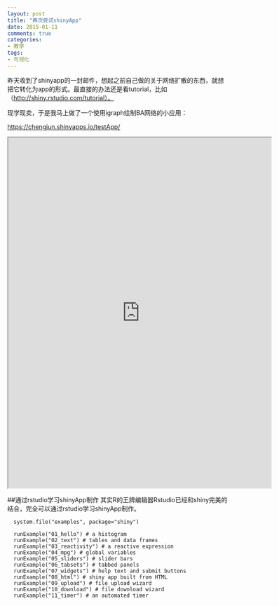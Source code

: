 ```yaml
---
layout: post
title: "再次尝试shinyApp"
date: 2015-01-11
comments: true
categories: 
- 教学
tags:
- 可视化
---
```


昨天收到了shinyapp的一封邮件，想起之前自己做的关于网络扩散的东西，就想把它转化为app的形式。最直接的办法还是看tutorial，比如（http://shiny.rstudio.com/tutorial）。

现学现卖，于是我马上做了一个使用igraph绘制BA网络的小应用：

https://chengjun.shinyapps.io/testApp/


<iframe src='https://chengjun.shinyapps.io/testApp/' scrolling="no" width="600" height = "800"></iframe>



##通过rstudio学习shinyApp制作
其实R的王牌编辑器Rstudio已经和shiny完美的结合，完全可以通过rstudio学习shinyApp制作。

      system.file("examples", package="shiny")
      
      runExample("01_hello") # a histogram
      runExample("02_text") # tables and data frames
      runExample("03_reactivity") # a reactive expression
      runExample("04_mpg") # global variables
      runExample("05_sliders") # slider bars
      runExample("06_tabsets") # tabbed panels
      runExample("07_widgets") # help text and submit buttons
      runExample("08_html") # shiny app built from HTML
      runExample("09_upload") # file upload wizard
      runExample("10_download") # file download wizard
      runExample("11_timer") # an automated timer






 
